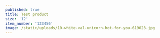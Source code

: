```yaml
---
published: true
title: Test product
size: '12'
item_number: '123456'
image: /static/uploads/10-white-val-unicorn-hot-for-you-619023.jpg
---
```


